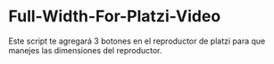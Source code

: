 # Full-Width-For-Platzi-Video
Este script te agregará 3 botones en el reproductor de platzi   para que manejes las dimensiones del reproductor.
